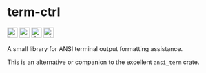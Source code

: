 term-ctrl
=========

[<img alt="travis.com" src="https://img.shields.io/travis/com/jnqnfe/term-ctrl-rust?style=for-the-badge" height="24">](https://travis-ci.com/github/jnqnfe/term-ctrl-rust)
[<img alt="crates.io" src="https://img.shields.io/crates/v/term-ctrl?style=for-the-badge" height="24">](https://crates.io/crates/lterm-ctrl)
[<img alt="docs.rs" src="https://img.shields.io/crates/v/term-ctrl?color=5479ab&label=docs.rs&style=for-the-badge" height="24">](https://docs.rs/term-ctrl)
[<img alt="min-rust-version" src="https://img.shields.io/static/v1?label=RUST&message=1.31%2B&color=informational&style=for-the-badge" height="24">](https://rust-lang.github.io/rfcs/2495-min-rust-version.html)

A small library for ANSI terminal output formatting assistance.

This is an alternative or companion to the excellent `ansi_term` crate.
